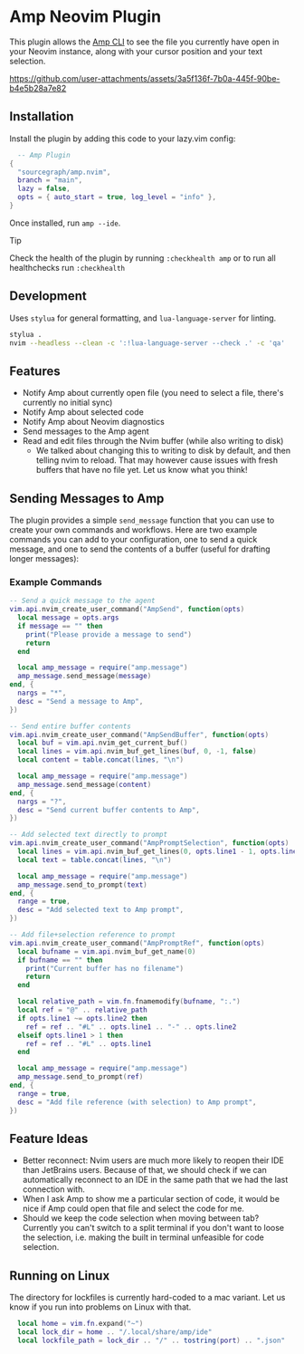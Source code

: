 # Amp Neovim Plugin

This plugin allows the [Amp CLI](https://ampcode.com/manual#cli) to see the file you currently have open in your Neovim instance, along with your cursor position and your text selection.


https://github.com/user-attachments/assets/3a5f136f-7b0a-445f-90be-b4e5b28a7e82


## Installation

Install the plugin by adding this code to your lazy.vim config:

```lua
  -- Amp Plugin
{
  "sourcegraph/amp.nvim",
  branch = "main", 
  lazy = false,
  opts = { auto_start = true, log_level = "info" },
}
```

Once installed, run `amp --ide`.

> [!TIP]
> Check the health of the plugin by running `:checkhealth amp` or to run all healthchecks run `:checkhealth`

## Development

Uses `stylua` for general formatting, and `lua-language-server` for linting.

```bash
stylua .
nvim --headless --clean -c ':!lua-language-server --check .' -c 'qa'
```

## Features

- Notify Amp about currently open file (you need to select a file, there's currently no initial sync)
- Notify Amp about selected code
- Notify Amp about Neovim diagnostics
- Send messages to the Amp agent
- Read and edit files through the Nvim buffer (while also writing to disk)
  - We talked about changing this to writing to disk by default, and then telling nvim to reload. That may however cause issues with fresh buffers that have no file yet. Let us know what you think!

## Sending Messages to Amp

The plugin provides a simple `send_message` function that you can use to create your own commands and workflows. Here are two example commands you can add to your configuration, one to send a quick message, and one to send the contents of a buffer (useful for drafting longer messages):

### Example Commands

```lua
-- Send a quick message to the agent
vim.api.nvim_create_user_command("AmpSend", function(opts)
  local message = opts.args
  if message == "" then
    print("Please provide a message to send")
    return
  end

  local amp_message = require("amp.message")
  amp_message.send_message(message)
end, {
  nargs = "*",
  desc = "Send a message to Amp",
})

-- Send entire buffer contents
vim.api.nvim_create_user_command("AmpSendBuffer", function(opts)
  local buf = vim.api.nvim_get_current_buf()
  local lines = vim.api.nvim_buf_get_lines(buf, 0, -1, false)
  local content = table.concat(lines, "\n")

  local amp_message = require("amp.message")
  amp_message.send_message(content)
end, {
  nargs = "?",
  desc = "Send current buffer contents to Amp",
})

-- Add selected text directly to prompt
vim.api.nvim_create_user_command("AmpPromptSelection", function(opts)
  local lines = vim.api.nvim_buf_get_lines(0, opts.line1 - 1, opts.line2, false)
  local text = table.concat(lines, "\n")

  local amp_message = require("amp.message")
  amp_message.send_to_prompt(text)
end, {
  range = true,
  desc = "Add selected text to Amp prompt",
})

-- Add file+selection reference to prompt
vim.api.nvim_create_user_command("AmpPromptRef", function(opts)
  local bufname = vim.api.nvim_buf_get_name(0)
  if bufname == "" then
    print("Current buffer has no filename")
    return
  end

  local relative_path = vim.fn.fnamemodify(bufname, ":.")
  local ref = "@" .. relative_path
  if opts.line1 ~= opts.line2 then
    ref = ref .. "#L" .. opts.line1 .. "-" .. opts.line2
  elseif opts.line1 > 1 then
    ref = ref .. "#L" .. opts.line1
  end

  local amp_message = require("amp.message")
  amp_message.send_to_prompt(ref)
end, {
  range = true,
  desc = "Add file reference (with selection) to Amp prompt",
})
```

## Feature Ideas

- Better reconnect: Nvim users are much more likely to reopen their IDE than JetBrains users. Because of that, we should check if we can automatically reconnect to an IDE in the same path that we had the last connection with.
- When I ask Amp to show me a particular section of code, it would be nice if Amp could open that file and select the code for me.
- Should we keep the code selection when moving between tab? Currently you can't switch to a split terminal if you don't want to loose the selection, i.e. making the built in terminal unfeasible for code selection.

## Running on Linux

The directory for lockfiles is currently hard-coded to a mac variant. Let us know if you run into problems on Linux with that.

```lua
  local home = vim.fn.expand("~")
  local lock_dir = home .. "/.local/share/amp/ide"
  local lockfile_path = lock_dir .. "/" .. tostring(port) .. ".json"
```
